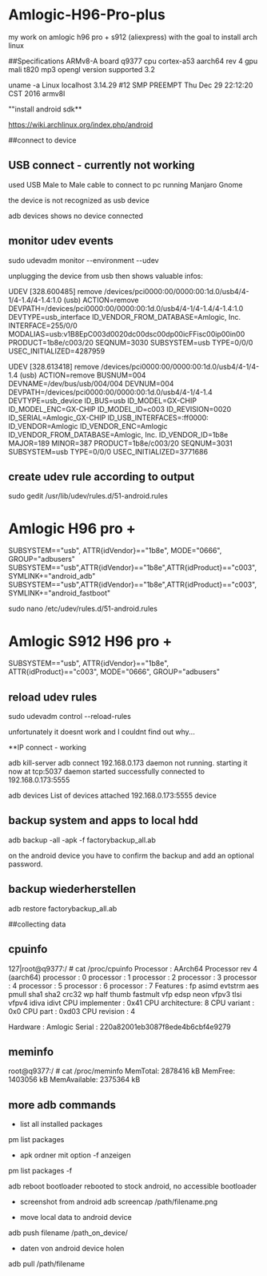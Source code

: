 # Amlogic-H96-Pro-plus
my work on amlogic h96 pro + s912 (aliexpress) with the goal to install arch linux


##Specifications
ARMv8-A 
board	  q9377 
cpu       cortex-a53 aarch64 rev 4
gpu       mali t820 mp3
opengl version supported 3.2

uname -a
Linux localhost 3.14.29 #12 SMP PREEMPT Thu Dec 29 22:12:20 CST 2016 armv8l

""install android sdk**

https://wiki.archlinux.org/index.php/android

##connect to device

USB connect - currently not working
-----------------------------------

used USB Male to Male cable to connect to pc running Manjaro Gnome 

the device is not recognized as usb device

adb devices 
shows no device connected

monitor udev events
-------------------
sudo udevadm monitor --environment --udev

unplugging the device from usb then shows valuable infos:

UDEV  [328.600485] remove   /devices/pci0000:00/0000:00:1d.0/usb4/4-1/4-1.4/4-1.4:1.0 (usb)
ACTION=remove
DEVPATH=/devices/pci0000:00/0000:00:1d.0/usb4/4-1/4-1.4/4-1.4:1.0
DEVTYPE=usb_interface
ID_VENDOR_FROM_DATABASE=Amlogic, Inc.
INTERFACE=255/0/0
MODALIAS=usb:v1B8EpC003d0020dc00dsc00dp00icFFisc00ip00in00
PRODUCT=1b8e/c003/20
SEQNUM=3030
SUBSYSTEM=usb
TYPE=0/0/0
USEC_INITIALIZED=4287959

UDEV  [328.613418] remove   /devices/pci0000:00/0000:00:1d.0/usb4/4-1/4-1.4 (usb)
ACTION=remove
BUSNUM=004
DEVNAME=/dev/bus/usb/004/004
DEVNUM=004
DEVPATH=/devices/pci0000:00/0000:00:1d.0/usb4/4-1/4-1.4
DEVTYPE=usb_device
ID_BUS=usb
ID_MODEL=GX-CHIP
ID_MODEL_ENC=GX-CHIP
ID_MODEL_ID=c003
ID_REVISION=0020
ID_SERIAL=Amlogic_GX-CHIP
ID_USB_INTERFACES=:ff0000:
ID_VENDOR=Amlogic
ID_VENDOR_ENC=Amlogic
ID_VENDOR_FROM_DATABASE=Amlogic, Inc.
ID_VENDOR_ID=1b8e
MAJOR=189
MINOR=387
PRODUCT=1b8e/c003/20
SEQNUM=3031
SUBSYSTEM=usb
TYPE=0/0/0
USEC_INITIALIZED=3771686

create udev rule according to output
------------------------------------

sudo gedit /usr/lib/udev/rules.d/51-android.rules 

#       Amlogic H96 pro +
SUBSYSTEM=="usb", ATTR{idVendor}=="1b8e", MODE="0666", GROUP="adbusers"
SUBSYSTEM=="usb",ATTR{idVendor}=="1b8e",ATTR{idProduct}=="c003",SYMLINK+="android_adb"
SUBSYSTEM=="usb",ATTR{idVendor}=="1b8e",ATTR{idProduct}=="c003",SYMLINK+="android_fastboot"


sudo nano /etc/udev/rules.d/51-android.rules 

# Amlogic S912 H96 pro +
SUBSYSTEM=="usb", ATTR{idVendor}=="1b8e", ATTR{idProduct}=="c003", MODE="0666", GROUP="adbusers"


reload udev rules
-----------------
sudo udevadm control --reload-rules

unfortunately it doesnt work and I couldnt find out why...



**IP connect - working

adb kill-server
adb connect 192.168.0.173
 daemon not running. starting it now at tcp:5037 
 daemon started successfully 
connected to 192.168.0.173:5555

adb devices
List of devices attached
192.168.0.173:5555	device

backup system and apps to local hdd
-----------------------------------
adb backup -all -apk -f factorybackup_all.ab

on the android device you have to confirm the backup and add an optional password.

backup wiederherstellen
-----------------------
adb restore factorybackup_all.ab

##collecting data

cpuinfo
-------
127|root@q9377:/ # cat /proc/cpuinfo
Processor	: AArch64 Processor rev 4 (aarch64)
processor	: 0
processor	: 1
processor	: 2
processor	: 3
processor	: 4
processor	: 5
processor	: 6
processor	: 7
Features	: fp asimd evtstrm aes pmull sha1 sha2 crc32 wp half thumb fastmult vfp edsp neon vfpv3 tlsi vfpv4 idiva idivt 
CPU implementer	: 0x41
CPU architecture: 8
CPU variant	: 0x0
CPU part	: 0xd03
CPU revision	: 4

Hardware	: Amlogic
Serial		: 220a82001eb3087f8ede4b6cbf4e9279

meminfo
-------
root@q9377:/ # cat /proc/meminfo
MemTotal:        2878416 kB
MemFree:         1403056 kB
MemAvailable:    2375364 kB

more adb commands
-----------------

- list all installed packages

pm list packages 

- apk ordner mit option -f anzeigen

pm list packages -f


adb reboot bootloader 
rebooted to stock android, no accessible bootloader

- screenshot from android
adb screencap /path/filename.png

- move local data to android device

adb push filename /path_on_device/ 

- daten von android device holen

adb pull /path/filename 
